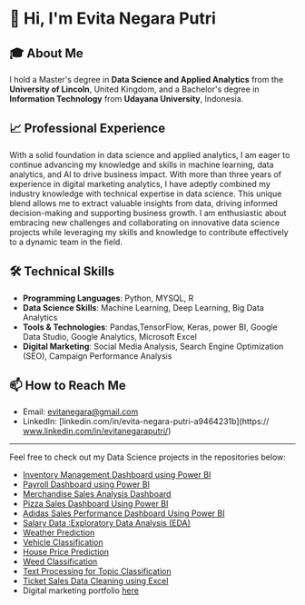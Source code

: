 # 👋 Hi, I'm Evita Negara Putri

## 🎓 About Me
I hold a Master's degree in **Data Science and Applied Analytics** from the **University of Lincoln**, United Kingdom, and a Bachelor's degree in **Information Technology** from **Udayana University**, Indonesia.


## 📈 Professional Experience
With a solid foundation in data science and applied analytics, I am eager to continue advancing my knowledge and skills in machine learning, data analytics, and AI to drive business impact. With more than three years of experience in digital marketing analytics, I have adeptly combined my industry knowledge with technical expertise in data science. This unique blend allows me to extract valuable insights from data, driving informed decision-making and supporting business growth. I am enthusiastic about embracing new challenges and collaborating on innovative data science projects while leveraging my skills and knowledge to contribute effectively to a dynamic team in the field.

## 🛠️ Technical Skills
- **Programming Languages**: Python, MYSQL, R 
- **Data Science Skills**: Machine Learning, Deep Learning, Big Data Analytics
- **Tools & Technologies**: Pandas,TensorFlow, Keras, power BI, Google Data Studio, Google Analytics, Microsoft Excel
- **Digital Marketing**: Social Media Analysis, Search Engine Optimization (SEO), Campaign Performance Analysis

## 📫 How to Reach Me
- Email: [evitanegara@gmail.com](mailto:evitanegara@gmail.com)
- LinkedIn: [linkedin.com/in/evita-negara-putri-a9464231b](https:// www.linkedin.com/in/evitanegaraputri/)

---

Feel free to check out my Data Science projects in the repositories below:
- [Inventory Management Dashboard using Power BI](https://github.com/evitanegaraputri4/Inventory-Management-Dashboard-using-Power-BI)
- [Payroll Dashboard using Power BI](https://github.com/evitanegaraputri4/Payroll-Dashboard-using-Power-BI)
- [Merchandise Sales Analysis Dashboard](https://github.com/evitanegaraputri4/Merchandise-Sales-Dashboard-using-Power-BI)
- [Pizza Sales Dashboard Using Power BI](https://github.com/evitanegaraputri4/Pizza-Sales-Dashoard)
- [Adidas Sales Performance Dashboard Using Power BI](https://github.com/evitanegaraputri4/Adidas-Sales-Dashboard)
- [Salary Data :Exploratory Data Analysis (EDA)](https://github.com/evitanegaraputri4/Salary-Data-Exploratory-Data-Analysis-EDA)
- [Weather Prediction](https://github.com/evitanegaraputri4/Weather-Prediction-Using-Timeseries-Data)
- [Vehicle Classification](https://github.com/evitanegaraputri4/Vehicle-Classification)
- [House Price Prediction](https://github.com/evitanegaraputri4/House-Price-Prediction-Using-Spark-ML)
- [Weed Classification](https://github.com/evitanegaraputri4/Weed-Classification)
- [Text Processing for Topic Classification](https://github.com/evitanegaraputri4/Text-Processing-Classify-Topic-Label)
- [Ticket Sales Data Cleaning using Excel](https://github.com/evitanegaraputri4/Data-Cleaning-Project-Ticket-Sales-Dataset-in-Excel)
- Digital marketing portfolio [here](https://www.notion.so/Digital-Marketing-Portofolio-1f9d8f1f60bc801b97a9f06b86b2d2f8?pvs=4)



